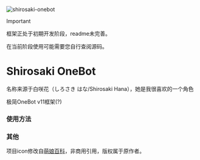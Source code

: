 ![shirosaki-onebot](https://socialify.git.ci/Ceale/shirosaki-onebot/image?description=1&descriptionEditable=%E6%9E%81%E7%AE%80OneBot%20v11%E6%A1%86%E6%9E%B6&font=KoHo&forks=1&issues=1&language=1&logo=https%3A%2F%2Fraw.githubusercontent.com%2FCeale%2Fshirosaki-onebot%2Frefs%2Fheads%2Fmain%2Ficon.png&name=1&owner=1&pattern=Diagonal%20Stripes&pulls=1&stargazers=1&theme=Light)

>[!IMPORTANT] 
>框架正处于初期开发阶段，readme未完善。
>
>在当前阶段使用可能需要您自行查阅源码。

# Shirosaki OneBot
名称来源于白咲花（しろさき はな/Shirosaki Hana），她是我很喜欢的一个角色

极简OneBot v11框架(?)

### 使用方法

### 其他
项目icon修改自[萌娘百科](https://mzh.moegirl.org.cn/File:Nav-wataten3.png)，非商用引用，版权属于原作者。
